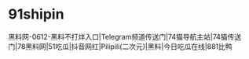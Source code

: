 # 91shipin
黑料网-0612-黑料不打烊入口|Telegram频道传送门|74猫导航主站|74猫传送门|78黑料网|51吃瓜|抖音网红|Pilipili(二次元)|黑料|今日吃瓜在线|881比鸭
